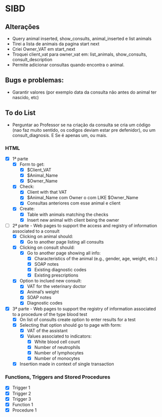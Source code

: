 # SIBD

## Alterações
- Query animal inserted, show_consults, animal_inserted e list animals 
- Tirei a lista de animais da pagina start next
- Criei Owner_VAT em start_next
- Troquei client_vat para owner_vat em: list_animals, show_consults, consult_description
- Permite adicionar consultas quando encontra o animal.

## Bugs e problemas:
- Garantir valores (por exemplo data da consulta não antes do animal ter nascido, etc)

## To do List
- Perguntar ao Professor se na criação da consulta se cria um código (nao faz muito sentido, os codigos deviam
estar pre defenidor), ou um consult_diagnosis. E Se é apenas um, ou mais.


###  HTML  
- [x] 1ª parte
  - [x] Form to get:
    - [x] $Client_VAT
    - [x] $Animal_Name
    - [x] $Owner_Name
  - [x] Check:
    - [x] Client with that VAT
    - [x] $Animal_Name com Owner o com LIKE $Owner_Name
    - [x] Consultas anteriores com esse animal e client
  - [x] Create:
    - [x] Table with animals matching the checks
    - [x] Insert new animal with client being the owner
  
- [ ] 2ª parte - Web pages to support the access and registry of information associated to a consult
  - [x] Clicking on animal should:
    - [x] Go to another page listing all consults
  - [x] Clicking on consult should:
    - [x] Go to another page showing all info:
      - [x] Characteristics of the animal (e.g., gender, age, weight, etc.)
      - [x] SOAP notes
      - [x] Existing diagnostic codes
      - [x] Existing prescriptions
  - [x] Option to inclued new consult:
    - [x] VAT for the veterinary doctor
    - [x] Animal’s weight
    - [x] SOAP notes
    - [x] Diagnostic codes

- [x] 3ª parte - Web pages to support the registry of information associated to a procedure of the type blood test
  - [x] On list of consults create option to enter results for a test
  - [x] Selecting that option should go to page with form:
    - [x] VAT of the assistant
    - [x] Values associated to indicators:
      - [x] White blood cell count
      - [x] Number of neutrophils
      - [x] Number of lymphocytes
      - [x] Number of monocytes
  - [x] Insertion made in context of single transaction

### Functions, Triggers and Stored Procedures
- [x] Trigger 1
- [x] Trigger 2
- [x] Trigger 3
- [x] Function 1
- [x] Procedure 1
